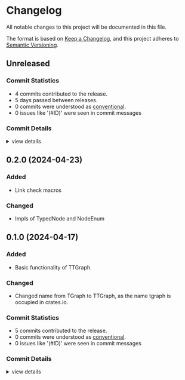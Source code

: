 # Changelog

All notable changes to this project will be documented in this file.

The format is based on [Keep a Changelog](https://keepachangelog.com/en/1.0.0/),
and this project adheres to [Semantic Versioning](https://semver.org/spec/v2.0.0.html).

## Unreleased

### Commit Statistics

<csr-read-only-do-not-edit/>

 - 4 commits contributed to the release.
 - 5 days passed between releases.
 - 0 commits were understood as [conventional](https://www.conventionalcommits.org).
 - 0 issues like '(#ID)' were seen in commit messages

### Commit Details

<csr-read-only-do-not-edit/>

<details><summary>view details</summary>

 * **Uncategorized**
    - Adjusting changelogs prior to release of ttgraph_macros v0.2.0, ttgraph v0.2.0 ([`6598ad1`](https://github.com/semiwaker/TTGraph/commit/6598ad12b6e0e0ac29d9c78c1ec39b710e6aa02e))
    - Adjusting changelogs prior to release of ttgraph_macros v0.2.0, ttgraph v0.2.0 ([`d0ddff6`](https://github.com/semiwaker/TTGraph/commit/d0ddff647fdc37e7b571d9c9962e5d03034fc1ad))
    - Changelog ([`85488e4`](https://github.com/semiwaker/TTGraph/commit/85488e497d29653dc25f1a6b8fd823d3587aec8d))
    - Add link check ([`bce3e18`](https://github.com/semiwaker/TTGraph/commit/bce3e185e843e9cfafde81770e1195ff360d6f69))
</details>

## 0.2.0 (2024-04-23)

### Added

 - Link check macros

### Changed

 - Impls of TypedNode and NodeEnum

## 0.1.0 (2024-04-17)

### Added

 - Basic functionality of TTGraph.

### Changed

 - Changed name from TGraph to TTGraph, as the name tgraph is occupied in crates.io.

### Commit Statistics

<csr-read-only-do-not-edit/>

 - 5 commits contributed to the release.
 - 0 commits were understood as [conventional](https://www.conventionalcommits.org).
 - 0 issues like '(#ID)' were seen in commit messages

### Commit Details

<csr-read-only-do-not-edit/>

<details><summary>view details</summary>

 * **Uncategorized**
    - Release ttgraph_macros v0.1.0, ttgraph v0.1.0 ([`07aa5ac`](https://github.com/semiwaker/TTGraph/commit/07aa5ac027647dbffaaad2dd46f28a42f3eeaac0))
    - Release ttgraph_macros v0.1.0, ttgraph v0.1.0 ([`76089e0`](https://github.com/semiwaker/TTGraph/commit/76089e0ec89fdf3c67d75b6d8ade025d67112303))
    - Release ttgraph_macros v0.1.0, ttgraph v0.1.0 ([`6df6c31`](https://github.com/semiwaker/TTGraph/commit/6df6c3172ba43e4cfc3a922c2721e9934cf28f7b))
    - Add changelog ([`e40361d`](https://github.com/semiwaker/TTGraph/commit/e40361d37ae04c8155f1c9f17f9ae23bb2096f66))
    - Modified for name change ([`29773ce`](https://github.com/semiwaker/TTGraph/commit/29773ce6292b83db04d2b12e863ee87709a560dd))
</details>


